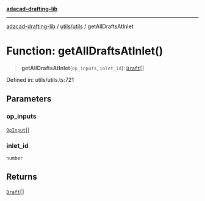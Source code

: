 [**adacad-drafting-lib**](../../../README.md)

***

[adacad-drafting-lib](../../../modules.md) / [utils/utils](../README.md) / getAllDraftsAtInlet

# Function: getAllDraftsAtInlet()

> **getAllDraftsAtInlet**(`op_inputs`, `inlet_id`): [`Draft`](../../../objects/datatypes/interfaces/Draft.md)[]

Defined in: utils/utils.ts:721

## Parameters

### op\_inputs

[`OpInput`](../../../objects/datatypes/interfaces/OpInput.md)[]

### inlet\_id

`number`

## Returns

[`Draft`](../../../objects/datatypes/interfaces/Draft.md)[]
